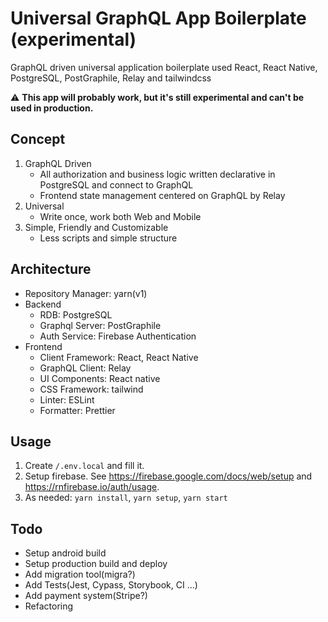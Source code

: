 # Universal GraphQL App Boilerplate (experimental)

GraphQL driven universal application boilerplate used React, React Native, PostgreSQL, PostGraphile, Relay and tailwindcss

:warning: **This app will probably work, but it's still experimental and can't be used in production.**

## Concept

1. GraphQL Driven
   - All authorization and business logic written declarative in PostgreSQL and connect to GraphQL
   - Frontend state management centered on GraphQL by Relay
2. Universal
   - Write once, work both Web and Mobile
3. Simple, Friendly and Customizable
   - Less scripts and simple structure

## Architecture

- Repository Manager: yarn(v1)
- Backend
  - RDB: PostgreSQL
  - Graphql Server: PostGraphile
  - Auth Service: Firebase Authentication
- Frontend
  - Client Framework: React, React Native
  - GraphQL Client: Relay
  - UI Components: React native
  - CSS Framework: tailwind
  - Linter: ESLint
  - Formatter: Prettier

## Usage

1. Create `/.env.local` and fill it.
1. Setup firebase. See https://firebase.google.com/docs/web/setup and https://rnfirebase.io/auth/usage.
1. As needed: `yarn install`, `yarn setup`, `yarn start`

## Todo
- Setup android build
- Setup production build and deploy
- Add migration tool(migra?)
- Add Tests(Jest, Cypass, Storybook, CI ...)
- Add payment system(Stripe?)
- Refactoring
